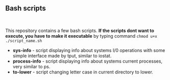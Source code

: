 ## Bash scripts
<br>

This repository contains a few bash scripts. **If the scripts dont want to execute, you have to make it executable** by
typing command  ```chmod u+x ./script_name.sh``` 
<br>

* **sys-info** - script displaying info about systems I/0 operations with some simple interface made by tput, similar to iostat.
* **process-info** - script displaying info about systems current processes, very similar to ps.
* **to-lower** - script changing letter case in current directory to lower.
